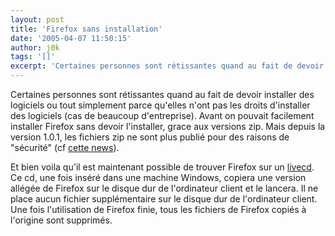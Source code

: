 ```yaml
---
layout: post
title: 'Firefox sans installation'
date: '2005-04-07 11:50:15'
author: j0k
tags: '[]'
excerpt: 'Certaines personnes sont rétissantes quand au fait de devoir installer des logiciels ou tout simplement parce qu''elles n''ont pas les droits d''installer des logiciels (cas de beaucoup d''entreprise).   )Avant on pouvait facilement installer Firefox sans devoir l''installer, grace aux versions zip. Mais depuis la version 1.0.1, les fichiers zip ne sont plus publié pour des      ...'
---
```


Certaines personnes sont rétissantes quand au fait de devoir installer des logiciels ou tout simplement parce qu'elles n'ont pas les droits d'installer des logiciels (cas de beaucoup d'entreprise).   Avant on pouvait facilement installer Firefox sans devoir l'installer, grace aux versions zip. Mais depuis la version 1.0.1, les fichiers zip ne sont plus publié pour des raisons de "sécurité" (cf [cette news](http://www.j0k3r.net/news-fini-les-zip-pour-firefox-et-thunderbird-283.html)).

Et bien voila qu'il est maintenant possible de trouver Firefox sur un [livecd](http://www.theplaceforitall.com/firefoxlive/). Ce cd, une fois inséré dans une machine Windows, copiera une version allégée de Firefox sur le disque dur de l'ordinateur client et le lancera. Il ne place aucun fichier supplémentaire sur le disque dur de l'ordinateur client. Une fois l'utilisation de Firefox finie, tous les fichiers de Firefox copiés à l'origine sont supprimés.

